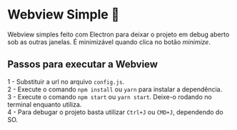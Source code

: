 # Webview Simple 🧐

Webview simples feito com Electron para deixar o projeto em debug aberto sob as outras janelas. É minimizável quando clica no botão *minimize*.  

## Passos para executar a Webview
1 - Substituir a url no arquivo `config.js`.  
2 - Execute o comando `npm install` ou `yarn` para instalar a dependência.  
3 - Execute o comando `npm start` ou `yarn start`. Deixe-o rodando no terminal enquanto utiliza.  
4 - Para debugar o projeto basta utilizar `Ctrl+J` ou `CMD+J`, dependendo do SO.